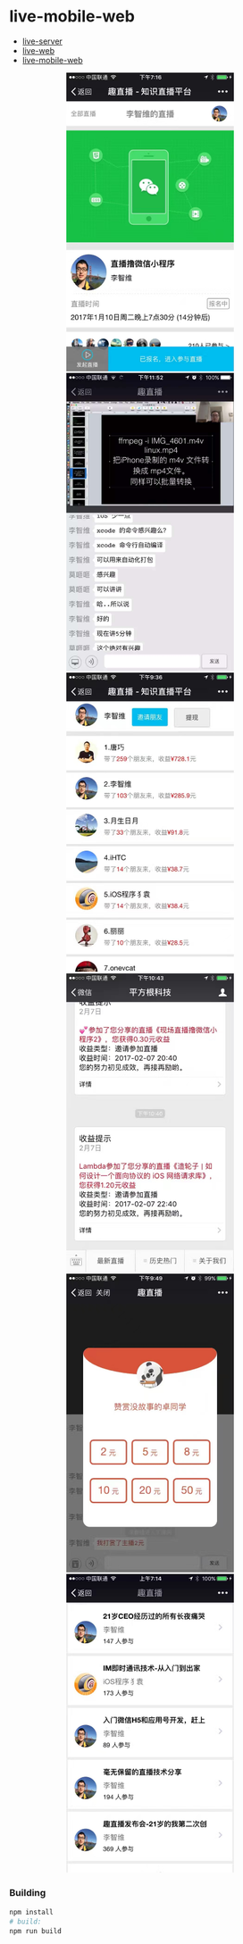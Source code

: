 # live-mobile-web

* [live-server](https://github.com/lzwjava/live-server)
* [live-web](https://github.com/lzwjava/live-web)
* [live-mobile-web](https://github.com/lzwjava/live-mobile-web)

<div align="center"><img src="./img/img1.jpg" width="300px" /><img/></div>

<div align="center"><img src="./img/img2.jpg" width="300px" /><img/></div>

<div align="center"><img src="./img/funlive4.jpg" width="300px" /><img/></div>

<div align="center"><img src="./img/funlive5.jpg" width="300px" /><img/></div>

<div align="center"><img src="./img/funlive6.jpg" width="300px" /><img/></div>

<div align="center"><img src="./img/funlive8.jpg" width="300px" /><img/></div>

### Building

``` bash
npm install
# build:
npm run build
```

